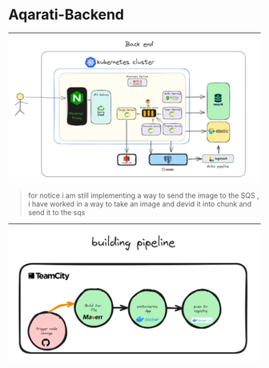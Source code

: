 # Aqarati-Backend

------- 
![img.png](img.png)
> for notice i am still implementing a way to send the image to the SQS , i have worked in a way to take an image and devid it into chunk and send it to the sqs
-------
![img_1.png](img_1.png)

